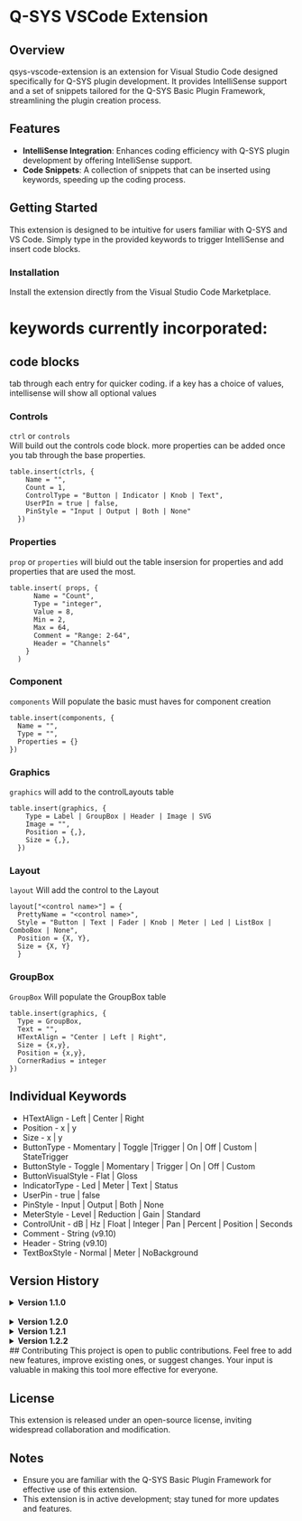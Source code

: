 # Q-SYS VSCode Extension

## Overview
qsys-vscode-extension is an extension for Visual Studio Code designed specifically for Q-SYS plugin development. It provides IntelliSense support and a set of snippets tailored for the Q-SYS Basic Plugin Framework, streamlining the plugin creation process.

## Features
- **IntelliSense Integration**: Enhances coding efficiency with Q-SYS plugin development by offering IntelliSense support.
- **Code Snippets**: A collection of snippets that can be inserted using keywords, speeding up the coding process.

## Getting Started
This extension is designed to be intuitive for users familiar with Q-SYS and VS Code. Simply type in the provided keywords to trigger IntelliSense and insert code blocks.

### Installation
Install the extension directly from the Visual Studio Code Marketplace.

# keywords currently incorporated:
## code blocks
tab through each entry for quicker coding. if a key has a choice of values, intellisense will show all optional values
### Controls
`ctrl` or `controls`<br>
Will build out the controls code block. more properties can be added once you tab through the base properties.
```
table.insert(ctrls, {
    Name = "",
    Count = 1,
    ControlType = "Button | Indicator | Knob | Text",
    UserPIn = true | false,
    PinStyle = "Input | Output | Both | None"
  })
```

### Properties
`prop` or `properties`
will biuld out the table insersion for properties and add properties that are used the most.
```
table.insert( props, {
      Name = "Count",
      Type = "integer",
      Value = 8,
      Min = 2,
      Max = 64,
      Comment = "Range: 2-64",
      Header = "Channels"
    }
  )
```

### Component
`components`
Will populate the basic must haves for component creation
```
table.insert(components, {
  Name = "",
  Type = "",
  Properties = {}
})
```

### Graphics
`graphics`
will add to the controlLayouts table
``` 
table.insert(graphics, {
    Type = Label | GroupBox | Header | Image | SVG
    Image = "",
    Position = {,},
    Size = {,},
  })
```

### Layout
`layout`
Will add the control to the Layout
```
layout["<control name>"] = {
  PrettyName = "<control name>",
  Style = "Button | Text | Fader | Knob | Meter | Led | ListBox | ComboBox | None",
  Position = {X, Y},
  Size = {X, Y}
  } 
  ```

### GroupBox
`GroupBox`
Will populate the GroupBox table
```
table.insert(graphics, {
  Type = GroupBox,
  Text = "",
  HTextAlign = "Center | Left | Right",
  Size = {x,y},
  Position = {x,y},
  CornerRadius = integer
})
```

## Individual Keywords
- HTextAlign      - Left | Center | Right
- Position        - x | y
- Size            - x | y
- ButtonType      - Momentary | Toggle |Trigger | On | Off | Custom | StateTrigger
- ButtonStyle     - Toggle | Momentary | Trigger | On | Off | Custom
- ButtonVisualStyle - Flat | Gloss
- IndicatorType   - Led | Meter | Text | Status
- UserPin         - true | false
- PinStyle        - Input | Output | Both | None
- MeterStyle      - Level | Reduction | Gain | Standard
- ControlUnit     - dB | Hz | Float | Integer | Pan | Percent | Position | Seconds
- Comment         - String (v9.10)
- Header          - String (v9.10)
- TextBoxStyle    - Normal | Meter | NoBackground

## Version History
<details>
 <summary><b>Version 1.1.0</b></summary>

  - Added Comment and Header for optional strings on properties
  - Added ButtonType  On, Off , Custom, StateTrigger
  - Added TextBoxStyle Normal, Meter, NoBackground
  - Added more values to the graphics table
  - bug fixes
</details>
<br>

<details>
 <summary><b>Version 1.2.0</b></summary>

 - Lots of bug fixes
 - Adding more options for properties that came out with 9.10
 - Adding more keywords
</details>

<details>
 <summary><b>Version 1.2.1</b></summary>

  - fixing x, y placeholders on position and size values
</details>

<details>
 <summary><b>Version 1.2.2</b></summary>

  - missed x, y placeholders on position and size values for the layout snippet
</details>
## Contributing
This project is open to public contributions. Feel free to add new features, improve existing ones, or suggest changes. Your input is valuable in making this tool more effective for everyone.

## License
This extension is released under an open-source license, inviting widespread collaboration and modification.

## Notes
- Ensure you are familiar with the Q-SYS Basic Plugin Framework for effective use of this extension.
- This extension is in active development; stay tuned for more updates and features.

